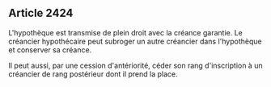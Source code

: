 Article 2424
----
L'hypothèque est transmise de plein droit avec la créance garantie. Le créancier
hypothécaire peut subroger un autre créancier dans l'hypothèque et conserver sa
créance.

Il peut aussi, par une cession d'antériorité, céder son rang d'inscription à un
créancier de rang postérieur dont il prend la place.
